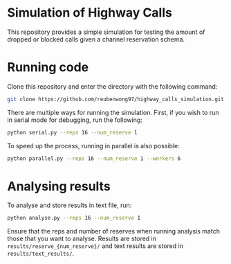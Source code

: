 # Simulation of Highway Calls
This repository provides a simple simulation for testing the amount of dropped or blocked calls given a channel reservation schema.

# Running code
Clone this repository and enter the directory with the following command:
```bash
git clone https://github.com/reubenwong97/highway_calls_simulation.git && cd highway_calls_simulation
```
There are multiple ways for running the simulation. 
First, if you wish to run in serial mode for debugging, run the following:
```bash
python serial.py --reps 16 --num_reserve 1
```
To speed up the process, running in parallel is also possible:
```bash
python parallel.py --reps 16 --num_reserve 1 --workers 6
```

# Analysing results
To analyse and store results in text file, run:
```bash
python analyse.py --reps 16 --num_reserve 1
```
Ensure that the reps and number of reserves when running analysis match those that you want to analyse.
Results are stored in `results/reserve_{num_reserve}/` and text results are stored in `results/text_results/`.
